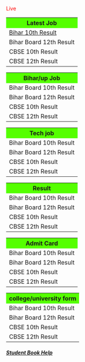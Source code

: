 <html>
<head>
<html lang="en">
<head>
  <title>Bootstrap 4 Website Example</title>
  <meta charset="utf-8">
  <meta name="viewport" content="width=device-width, initial-scale=1">
  <link rel="stylesheet" href="https://maxcdn.bootstrapcdn.com/bootstrap/4.5.0/css/bootstrap.min.css">
  <script src="https://ajax.googleapis.com/ajax/libs/jquery/3.5.1/jquery.min.js"></script>
  <script src="https://cdnjs.cloudflare.com/ajax/libs/popper.js/1.16.0/umd/popper.min.js"></script>
  <script src="https://maxcdn.bootstrapcdn.com/bootstrap/4.5.0/js/bootstrap.min.js"></script>
</head>
<style type="text/css">
		@import "{{ site.theme }}";

footer {
  display: none !important;
}

.btn {
  display: none !important;
}
</style>

<body>
	
  <div class="container text-center">                             
  <div class="spinner-grow text-danger pt-0 mt-1"></div>
   <div class="spinner-grow text-white"><span style="color:red;text-align:center">Live</span></div>
</div>

<div class="container-fluid table-hover  table-striped">
  <div class="row text-center">
    <div class="col-sm-4 col-xs-4 col-md-4 col-lg-4 pr-4 mt-4">	    
  <table class="ml-5">
<tr>
  <th scope="col" style="background:#55ff00">Latest Job</th>
      
      
</tr>

<tr>
 <td> <a href="index1.html">Bihar 10th Result</a></td>
 
  
</tr>

<tr>
  
 <td> Bihar Board 12th Result </td>

 
</tr>

<tr>
  
 <td>  CBSE 10th Result</td>
 
 
</tr>
<tr>

 <td>  CBSE 12th Result</td>

 
</tr>
</table>
    </div>
    <div class="col-sm-4 col-xs-4 col-md-4 col-lg-4 pr-3 mt-4">
     <table class="ml-5">
  
<tr>
  <th scope="col" style="background:#55ff00">Bihar/up Job</th>
       
      
</tr>

<tr>
 <td> Bihar Board 10th Result </td>

  
</tr>

<tr>
  
 <td> Bihar Board 12th Result </td>
 
 
</tr>

<tr>
  
 <td>  CBSE 10th Result</td>

 
</tr>
<tr>

 <td>  CBSE 12th Result</td>

 
</tr>
</table >
    </div>
   <div class="col-sm-4 col-xs-4 col-md-4 col-lg-4  pr-3 mt-4">
     <table class="ml-5">
  
<tr>
  <th scope="col" style="background:#55ff00">Tech job</th>
        
      
</tr>

<tr>
 <td> Bihar Board 10th Result </td>
 
  
</tr>

<tr>
  
 <td> Bihar Board 12th Result </td>

</tr>

<tr>
  
 <td>  CBSE 10th Result</td>
 
 
</tr>
<tr>

 <td>  CBSE 12th Result</td>

</tr>
</table >
    </div>
   <div class="col-sm-4 col-xs-4 col-md-4 col-lg-4  pr-3 mt-4">
     <table class="ml-5">
  
<tr>
  <th scope="col" style="background:#55ff00">Result</th>
        
      
</tr>

<tr>
 <td> Bihar Board 10th Result </td>
 
  
</tr>

<tr>
  
 <td> Bihar Board 12th Result </td>

</tr>

<tr>
  
 <td>  CBSE 10th Result</td>
 
 
</tr>
<tr>

 <td>  CBSE 12th Result</td>

</tr>
</table >
    </div>
   <div class="col-sm-4 col-xs-4 col-md-4 col-lg-4  pr-3 mt-4">
     <table class="ml-5">
  
<tr>
  <th scope="col" style="background:#55ff00">Admit Card </th>
        
      
</tr>

<tr>
 <td> Bihar Board 10th Result </td>
 
  
</tr>

<tr>
  
 <td> Bihar Board 12th Result </td>

</tr>

<tr>
  
 <td>  CBSE 10th Result</td>
 
 
</tr>
<tr>

 <td>  CBSE 12th Result</td>

</tr>
</table >
    </div>
   <div class="col-sm-4 col-xs-4 col-md-4 col-lg-4  pr-3 mt-4">
     <table class="ml-5">
  
<tr>
  <th scope="col" style="background:#55ff00">college/university form</th>
        
      
</tr>

<tr>
 <td> Bihar Board 10th Result </td>
 
  
</tr>

<tr>
  
 <td> Bihar Board 12th Result </td>

</tr>

<tr>
  
 <td>  CBSE 10th Result</td>
 
 
</tr>
<tr>

 <td>  CBSE 12th Result</td>

</tr>
</table >
    </div>
  </div>
</div>
<h5><a href="https://vijay6781.github.io/Lifelong/"><span style="text-align:center">Student Book Help</span></a></h5>

  <script src="https://code.jquery.com/jquery-3.5.1.js"></script>  
   
 <script src="https://code.jquery.com/jquery-3.5.1.slim.min.js" integrity="sha384-DfXdz2htPH0lsSSs5nCTpuj/zy4C+OGpamoFVy38MVBnE+IbbVYUew+OrCXaRkfj" crossorigin="anonymous"></script>
<script src="https://cdn.jsdelivr.net/npm/popper.js@1.16.0/dist/umd/popper.min.js" integrity="sha384-Q6E9RHvbIyZFJoft+2mJbHaEWldlvI9IOYy5n3zV9zzTtmI3UksdQRVvoxMfooAo" crossorigin="anonymous"></script>

</body>
</html>

